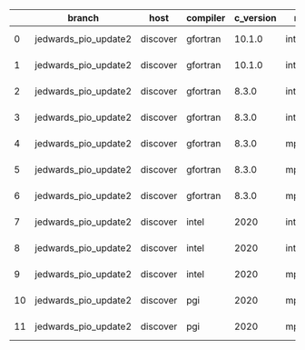 |    | branch               | host     | compiler   | c_version   | mpi      | m_version   | o_g   | os    | build   |   u_pass |   u_fail |   s_pass |   s_fail |   e_pass |   e_fail |   nuopc_pass |   nuopc_fail | netcdf_c   | netcdf_f   | artifacts_hash                                                                                                 | modified                   |
|----|----------------------|----------|------------|-------------|----------|-------------|-------|-------|---------|----------|----------|----------|----------|----------|----------|--------------|--------------|------------|------------|----------------------------------------------------------------------------------------------------------------|----------------------------|
|  0 | jedwards_pio_update2 | discover | gfortran   | 10.1.0      | intelmpi | 19.1.3.304  | O     | Linux | Pass    |    13632 |       15 |       49 |        0 |       80 |        0 |           50 |            0 |            |            | [artifacts](https://github.com/esmf-org/esmf-test-artifacts-new/tree/9f8251204b143425f965569d4d682c4954e92297) | 2022-03-02 23:42:23.197919 |
|  1 | jedwards_pio_update2 | discover | gfortran   | 10.1.0      | intelmpi | 19.1.3.304  | g     | Linux | Pass    |    13632 |       15 |       49 |        0 |       80 |        0 |           50 |            0 |            |            | [artifacts](https://github.com/esmf-org/esmf-test-artifacts-new/tree/c0e619cac0ba1ba6659e11103f8f74109290b704) | 2022-03-02 23:42:23.197919 |
|  2 | jedwards_pio_update2 | discover | gfortran   | 8.3.0       | intelmpi | 19.1.3.304  | O     | Linux | Pass    |    13632 |       15 |       49 |        0 |       80 |        0 |           50 |            0 |            |            | [artifacts](https://github.com/esmf-org/esmf-test-artifacts-new/tree/5e0196715b67a901ab603bfb5d3fdba723b104da) | 2022-03-02 23:42:23.197919 |
|  3 | jedwards_pio_update2 | discover | gfortran   | 8.3.0       | intelmpi | 19.1.3.304  | g     | Linux | Pass    |    13632 |       15 |       49 |        0 |       80 |        0 |           50 |            0 |            |            | [artifacts](https://github.com/esmf-org/esmf-test-artifacts-new/tree/40738e3bddabe4f765601f0a3f219a4e60a64959) | 2022-03-02 23:42:23.197919 |
|  4 | jedwards_pio_update2 | discover | gfortran   | 8.3.0       | mpiuni   | none        | O     | Linux | Pass    |    12121 |        0 |        8 |        0 |       43 |        0 |            0 |           50 |            |            | [artifacts](https://github.com/esmf-org/esmf-test-artifacts-new/tree/a09df942d45420c0d2c31ca1ffea440f9d4345b3) | 2022-03-02 23:42:23.197919 |
|  5 | jedwards_pio_update2 | discover | gfortran   | 8.3.0       | mpiuni   | none        | g     | Linux | Pass    |    12121 |        0 |        8 |        0 |       43 |        0 |            0 |           50 |            |            | [artifacts](https://github.com/esmf-org/esmf-test-artifacts-new/tree/c0d34e243a8f2480494ccb7c239e4aaa11044cc8) | 2022-03-02 23:42:23.197919 |
|  6 | jedwards_pio_update2 | discover | gfortran   | 8.3.0       | mpt      | 2.17        | O     | Linux | Pass    |    13647 |        0 |       49 |        0 |       80 |        0 |           46 |            4 |            |            | [artifacts](https://github.com/esmf-org/esmf-test-artifacts-new/tree/657c4db71f7f145001a2fad7f7a4055d100c4442) | 2022-03-02 23:42:23.197919 |
|  7 | jedwards_pio_update2 | discover | intel      | 2020        | intelmpi | 19.1.3.304  | O     | Linux | Pass    |    13647 |        0 |       49 |        0 |       80 |        0 |           50 |            0 | 4.8.0      | 4.5.4      | [artifacts](https://github.com/esmf-org/esmf-test-artifacts-new/tree/a15cfc56e9bd816d48b78f8f63cd4df93ef436ed) | 2022-03-02 23:42:23.197919 |
|  8 | jedwards_pio_update2 | discover | intel      | 2020        | intelmpi | 19.1.3.304  | g     | Linux | Pass    |    13258 |      389 |       49 |        0 |       79 |        1 |           34 |           16 | 4.8.0      | 4.5.4      | [artifacts](https://github.com/esmf-org/esmf-test-artifacts-new/tree/c6d856b72f3542b6094e111e838a71f6b0b1c83b) | 2022-03-02 23:42:23.197919 |
|  9 | jedwards_pio_update2 | discover | intel      | 2020        | mpt      | 2.17        | O     | Linux | Pass    |    13647 |        0 |       49 |        0 |       80 |        0 |            0 |           50 | 4.8.0      | 4.5.4      | [artifacts](https://github.com/esmf-org/esmf-test-artifacts-new/tree/3a7cc2e006cf0088165c4afdb8b3f014f1b1a2d8) | 2022-03-02 23:42:23.197919 |
| 10 | jedwards_pio_update2 | discover | pgi        | 2020        | mpiuni   | none        | O     | Linux | Pass    |    11499 |      622 |        6 |        2 |       40 |        3 |            0 |           50 |            |            | [artifacts](https://github.com/esmf-org/esmf-test-artifacts-new/tree/9ab70ac142e1a16b64b5a51862bb452baae5ee90) | 2022-03-02 23:42:23.197919 |
| 11 | jedwards_pio_update2 | discover | pgi        | 2020        | mpiuni   | none        | g     | Linux | Pass    |    11499 |      622 |        4 |        4 |       40 |        3 |            0 |           50 |            |            | [artifacts](https://github.com/esmf-org/esmf-test-artifacts-new/tree/9dce32284bc86877006d0adfdfff503a2f702d23) | 2022-03-02 23:42:23.197919 |